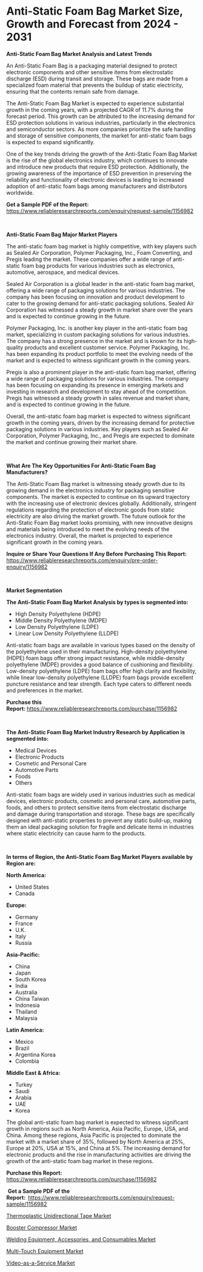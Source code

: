 <p><h1>Anti-Static Foam Bag Market Size, Growth and Forecast from 2024 - 2031</h1></p><p><strong>Anti-Static Foam Bag Market Analysis and Latest Trends</strong></p>
<p><p>An Anti-Static Foam Bag is a packaging material designed to protect electronic components and other sensitive items from electrostatic discharge (ESD) during transit and storage. These bags are made from a specialized foam material that prevents the buildup of static electricity, ensuring that the contents remain safe from damage.</p><p>The Anti-Static Foam Bag Market is expected to experience substantial growth in the coming years, with a projected CAGR of 11.7% during the forecast period. This growth can be attributed to the increasing demand for ESD protection solutions in various industries, particularly in the electronics and semiconductor sectors. As more companies prioritize the safe handling and storage of sensitive components, the market for anti-static foam bags is expected to expand significantly.</p><p>One of the key trends driving the growth of the Anti-Static Foam Bag Market is the rise of the global electronics industry, which continues to innovate and introduce new products that require ESD protection. Additionally, the growing awareness of the importance of ESD prevention in preserving the reliability and functionality of electronic devices is leading to increased adoption of anti-static foam bags among manufacturers and distributors worldwide.</p></p>
<p><strong>Get a Sample PDF of the Report:&nbsp;</strong> <a href="https://www.reliableresearchreports.com/enquiry/request-sample/1156982">https://www.reliableresearchreports.com/enquiry/request-sample/1156982</a></p>
<p>&nbsp;</p>
<p><strong>Anti-Static Foam Bag Major Market Players</strong></p>
<p><p>The anti-static foam bag market is highly competitive, with key players such as Sealed Air Corporation, Polymer Packaging, Inc., Foam Converting, and Pregis leading the market. These companies offer a wide range of anti-static foam bag products for various industries such as electronics, automotive, aerospace, and medical devices.</p><p>Sealed Air Corporation is a global leader in the anti-static foam bag market, offering a wide range of packaging solutions for various industries. The company has been focusing on innovation and product development to cater to the growing demand for anti-static packaging solutions. Sealed Air Corporation has witnessed a steady growth in market share over the years and is expected to continue growing in the future.</p><p>Polymer Packaging, Inc. is another key player in the anti-static foam bag market, specializing in custom packaging solutions for various industries. The company has a strong presence in the market and is known for its high-quality products and excellent customer service. Polymer Packaging, Inc. has been expanding its product portfolio to meet the evolving needs of the market and is expected to witness significant growth in the coming years.</p><p>Pregis is also a prominent player in the anti-static foam bag market, offering a wide range of packaging solutions for various industries. The company has been focusing on expanding its presence in emerging markets and investing in research and development to stay ahead of the competition. Pregis has witnessed a steady growth in sales revenue and market share, and is expected to continue growing in the future.</p><p>Overall, the anti-static foam bag market is expected to witness significant growth in the coming years, driven by the increasing demand for protective packaging solutions in various industries. Key players such as Sealed Air Corporation, Polymer Packaging, Inc., and Pregis are expected to dominate the market and continue growing their market share.</p></p>
<p>&nbsp;</p>
<p><strong>What Are The Key Opportunities For Anti-Static Foam Bag Manufacturers?</strong></p>
<p><p>The Anti-Static Foam Bag market is witnessing steady growth due to its growing demand in the electronics industry for packaging sensitive components. The market is expected to continue on its upward trajectory with the increasing use of electronic devices globally. Additionally, stringent regulations regarding the protection of electronic goods from static electricity are also driving the market growth. The future outlook for the Anti-Static Foam Bag market looks promising, with new innovative designs and materials being introduced to meet the evolving needs of the electronics industry. Overall, the market is projected to experience significant growth in the coming years.</p></p>
<p><strong>Inquire or Share Your Questions If Any Before Purchasing This Report:</strong> <a href="https://www.reliableresearchreports.com/enquiry/pre-order-enquiry/1156982">https://www.reliableresearchreports.com/enquiry/pre-order-enquiry/1156982</a></p>
<p>&nbsp;</p>
<p><strong>Market Segmentation</strong></p>
<p><strong>The Anti-Static Foam Bag Market Analysis by types is segmented into:</strong></p>
<p><ul><li>High Density Polyethylene (HDPE)</li><li>Middle Density Polyethylene (MDPE)</li><li>Low Density Polyethylene (LDPE)</li><li>Linear Low Density Polyethylene (LLDPE)</li></ul></p>
<p><p>Anti-static foam bags are available in various types based on the density of the polyethylene used in their manufacturing. High-density polyethylene (HDPE) foam bags offer strong impact resistance, while middle-density polyethylene (MDPE) provides a good balance of cushioning and flexibility. Low-density polyethylene (LDPE) foam bags offer high clarity and flexibility, while linear low-density polyethylene (LLDPE) foam bags provide excellent puncture resistance and tear strength. Each type caters to different needs and preferences in the market.</p></p>
<p><strong>Purchase this Report:&nbsp;</strong><a href="https://www.reliableresearchreports.com/purchase/1156982">https://www.reliableresearchreports.com/purchase/1156982</a></p>
<p>&nbsp;</p>
<p><strong>The Anti-Static Foam Bag Market Industry Research by Application is segmented into:</strong></p>
<p><ul><li>Medical Devices</li><li>Electronic Products</li><li>Cosmetic and Personal Care</li><li>Automotive Parts</li><li>Foods</li><li>Others</li></ul></p>
<p><p>Anti-static foam bags are widely used in various industries such as medical devices, electronic products, cosmetic and personal care, automotive parts, foods, and others to protect sensitive items from electrostatic discharge and damage during transportation and storage. These bags are specifically designed with anti-static properties to prevent any static build-up, making them an ideal packaging solution for fragile and delicate items in industries where static electricity can cause harm to the products.</p></p>
<p>&nbsp;</p>
<p><strong>In terms of Region, the Anti-Static Foam Bag Market Players available by Region are:</strong></p>
<p>
    <p> <strong> North America: </strong>
        <ul>
            <li>United States</li>
            <li>Canada</li>
        </ul>
        </p> 
    <p> <strong> Europe: </strong>
        <ul>
            <li>Germany</li>
            <li>France</li>
            <li>U.K.</li>
            <li>Italy</li>
            <li>Russia</li>
        </ul>
        </p> 
    <p> <strong> Asia-Pacific: </strong>
        <ul>
            <li>China</li>
            <li>Japan</li>
            <li>South Korea</li>
            <li>India</li>
            <li>Australia</li>
            <li>China Taiwan</li>
            <li>Indonesia</li>
            <li>Thailand</li>
            <li>Malaysia</li>
        </ul>
        </p> 
    <p> <strong> Latin America: </strong>
        <ul>
            <li>Mexico</li>
            <li>Brazil</li>
            <li>Argentina Korea</li>
            <li>Colombia</li>
        </ul>
        </p> 
    <p> <strong> Middle East & Africa: </strong>
        <ul>
            <li>Turkey</li>
            <li>Saudi</li>
            <li>Arabia</li>
            <li>UAE</li>
            <li>Korea</li>
        </ul>
    </p>
    </p>
<p><p>The global anti-static foam bag market is expected to witness significant growth in regions such as North America, Asia Pacific, Europe, USA, and China. Among these regions, Asia Pacific is projected to dominate the market with a market share of 35%, followed by North America at 25%, Europe at 20%, USA at 15%, and China at 5%. The increasing demand for electronic products and the rise in manufacturing activities are driving the growth of the anti-static foam bag market in these regions.</p></p>
<p><strong>Purchase this Report: </strong><a href="https://www.reliableresearchreports.com/purchase/1156982">https://www.reliableresearchreports.com/purchase/1156982</a></p>
<p>&nbsp;<strong>Get a Sample PDF of the Report:&nbsp;&nbsp;</strong><a href="https://www.reliableresearchreports.com/enquiry/request-sample/1156982">https://www.reliableresearchreports.com/enquiry/request-sample/1156982</a></p>
<p><strong></strong></p>
<p><p><a href="https://github.com/sougarounis/Market-Research-Report-List-1/blob/main/thermoplastic-unidirectional-tape-market.md">Thermoplastic Unidirectional Tape Market</a></p><p><a href="https://github.com/jodemen/Market-Research-Report-List-1/blob/main/booster-compressor-market.md">Booster Compressor Market</a></p><p><a href="https://issuu.com/reportprime-2/docs/welding-equipment-accessories-and-consumables-mark">Welding Equipment, Accessories, and Consumables Market</a></p><p><a href="https://github.com/jj19131/Market-Research-Report-List-1/blob/main/multi-touch-equipment-market.md">Multi-Touch Equipment Market</a></p><p><a href="https://issuu.com/reportprime-2/docs/video-as-a-service-market-size-2030.pptx">Video-as-a-Service Market</a></p></p>